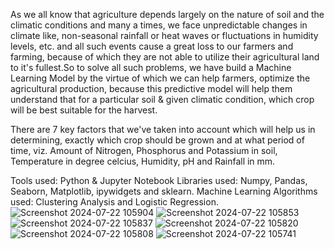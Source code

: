 As we all know that agriculture depends largely on the nature of soil and the climatic conditions and many a times, we face unpredictable changes in climate like, non-seasonal rainfall or heat waves or fluctuations in humidity levels, etc. and all such events cause a great loss to our farmers and farming, because of which they are not able to utilize their agricultural land to it's fullest.So to solve all such problems, we have build a Machine Learning Model by the virtue of which we can help farmers, optimize the agricultural production, because this predictive model will help them understand that for a particular soil & given climatic condition, which crop will be best suitable for the harvest.

There are 7 key factors that we've taken into account which will help us in determining, exactly which crop should be grown and at what period of time, viz. Amount of Nitrogen, Phosphorus and Potassium in soil, Temperature in degree celcius, Humidity, pH and Rainfall in mm.

Tools used: Python & Jupyter Notebook Libraries used: Numpy, Pandas, Seaborn, Matplotlib, ipywidgets and sklearn. Machine Learning Algorithms used: Clustering Analysis and Logistic Regression.
![Screenshot 2024-07-22 105904](https://github.com/user-attachments/assets/41e347fb-f083-4e6c-aaf7-5704eea98f16)
![Screenshot 2024-07-22 105853](https://github.com/user-attachments/assets/632ff01e-0613-4240-99bc-86c96fed698d)
![Screenshot 2024-07-22 105837](https://github.com/user-attachments/assets/dfdb31b3-d314-43dd-a98d-38d2ed66cbc0)
![Screenshot 2024-07-22 105820](https://github.com/user-attachments/assets/ea2deb06-1459-4b9d-a740-394e84a8acd7)
![Screenshot 2024-07-22 105808](https://github.com/user-attachments/assets/8e243553-9a5f-43c2-bd41-5d87731570bc)
![Screenshot 2024-07-22 105741](https://github.com/user-attachments/assets/23f6e52f-8044-43c1-9866-077cce34e060)
